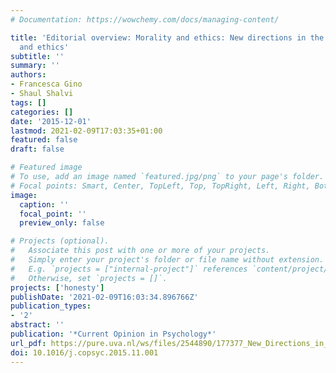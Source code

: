 ```yaml
---
# Documentation: https://wowchemy.com/docs/managing-content/

title: 'Editorial overview: Morality and ethics: New directions in the study of morality
  and ethics'
subtitle: ''
summary: ''
authors:
- Francesca Gino
- Shaul Shalvi
tags: []
categories: []
date: '2015-12-01'
lastmod: 2021-02-09T17:03:35+01:00
featured: false
draft: false

# Featured image
# To use, add an image named `featured.jpg/png` to your page's folder.
# Focal points: Smart, Center, TopLeft, Top, TopRight, Left, Right, BottomLeft, Bottom, BottomRight.
image:
  caption: ''
  focal_point: ''
  preview_only: false

# Projects (optional).
#   Associate this post with one or more of your projects.
#   Simply enter your project's folder or file name without extension.
#   E.g. `projects = ["internal-project"]` references `content/project/deep-learning/index.md`.
#   Otherwise, set `projects = []`.
projects: ['honesty']
publishDate: '2021-02-09T16:03:34.896766Z'
publication_types:
- '2'
abstract: ''
publication: '*Current Opinion in Psychology*'
url_pdf: https://pure.uva.nl/ws/files/2544890/177377_New_Directions_in_the_Study_of_Morality_and_Ethics.pdf
doi: 10.1016/j.copsyc.2015.11.001
---
```


